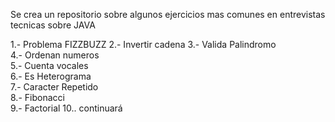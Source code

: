 Se crea un repositorio sobre algunos ejercicios mas comunes en entrevistas tecnicas sobre JAVA

 1.- Problema FIZZBUZZ
 2.- Invertir cadena
 3.- Valida Palindromo            
 4.- Ordenan numeros              
 5.- Cuenta vocales               
 6.- Es Heterograma               
 7.- Caracter Repetido            
 8.- Fibonacci                    
 9.- Factorial
 10.. continuará
